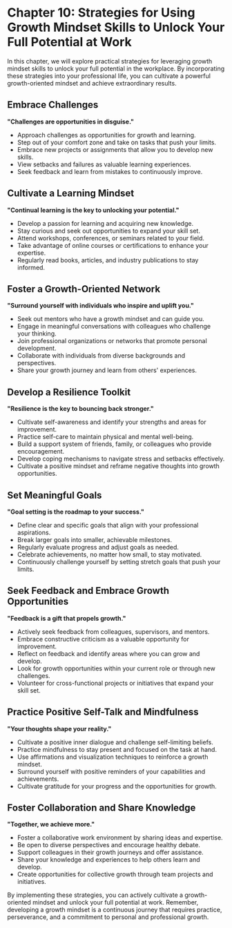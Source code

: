Chapter 10: Strategies for Using Growth Mindset Skills to Unlock Your Full Potential at Work
============================================================================================

In this chapter, we will explore practical strategies for leveraging growth mindset skills to unlock your full potential in the workplace. By incorporating these strategies into your professional life, you can cultivate a powerful growth-oriented mindset and achieve extraordinary results.

Embrace Challenges
------------------

**"Challenges are opportunities in disguise."**

* Approach challenges as opportunities for growth and learning.
* Step out of your comfort zone and take on tasks that push your limits.
* Embrace new projects or assignments that allow you to develop new skills.
* View setbacks and failures as valuable learning experiences.
* Seek feedback and learn from mistakes to continuously improve.

Cultivate a Learning Mindset
----------------------------

**"Continual learning is the key to unlocking your potential."**

* Develop a passion for learning and acquiring new knowledge.
* Stay curious and seek out opportunities to expand your skill set.
* Attend workshops, conferences, or seminars related to your field.
* Take advantage of online courses or certifications to enhance your expertise.
* Regularly read books, articles, and industry publications to stay informed.

Foster a Growth-Oriented Network
--------------------------------

**"Surround yourself with individuals who inspire and uplift you."**

* Seek out mentors who have a growth mindset and can guide you.
* Engage in meaningful conversations with colleagues who challenge your thinking.
* Join professional organizations or networks that promote personal development.
* Collaborate with individuals from diverse backgrounds and perspectives.
* Share your growth journey and learn from others' experiences.

Develop a Resilience Toolkit
----------------------------

**"Resilience is the key to bouncing back stronger."**

* Cultivate self-awareness and identify your strengths and areas for improvement.
* Practice self-care to maintain physical and mental well-being.
* Build a support system of friends, family, or colleagues who provide encouragement.
* Develop coping mechanisms to navigate stress and setbacks effectively.
* Cultivate a positive mindset and reframe negative thoughts into growth opportunities.

Set Meaningful Goals
--------------------

**"Goal setting is the roadmap to your success."**

* Define clear and specific goals that align with your professional aspirations.
* Break larger goals into smaller, achievable milestones.
* Regularly evaluate progress and adjust goals as needed.
* Celebrate achievements, no matter how small, to stay motivated.
* Continuously challenge yourself by setting stretch goals that push your limits.

Seek Feedback and Embrace Growth Opportunities
----------------------------------------------

**"Feedback is a gift that propels growth."**

* Actively seek feedback from colleagues, supervisors, and mentors.
* Embrace constructive criticism as a valuable opportunity for improvement.
* Reflect on feedback and identify areas where you can grow and develop.
* Look for growth opportunities within your current role or through new challenges.
* Volunteer for cross-functional projects or initiatives that expand your skill set.

Practice Positive Self-Talk and Mindfulness
-------------------------------------------

**"Your thoughts shape your reality."**

* Cultivate a positive inner dialogue and challenge self-limiting beliefs.
* Practice mindfulness to stay present and focused on the task at hand.
* Use affirmations and visualization techniques to reinforce a growth mindset.
* Surround yourself with positive reminders of your capabilities and achievements.
* Cultivate gratitude for your progress and the opportunities for growth.

Foster Collaboration and Share Knowledge
----------------------------------------

**"Together, we achieve more."**

* Foster a collaborative work environment by sharing ideas and expertise.
* Be open to diverse perspectives and encourage healthy debate.
* Support colleagues in their growth journeys and offer assistance.
* Share your knowledge and experiences to help others learn and develop.
* Create opportunities for collective growth through team projects and initiatives.

By implementing these strategies, you can actively cultivate a growth-oriented mindset and unlock your full potential at work. Remember, developing a growth mindset is a continuous journey that requires practice, perseverance, and a commitment to personal and professional growth.
